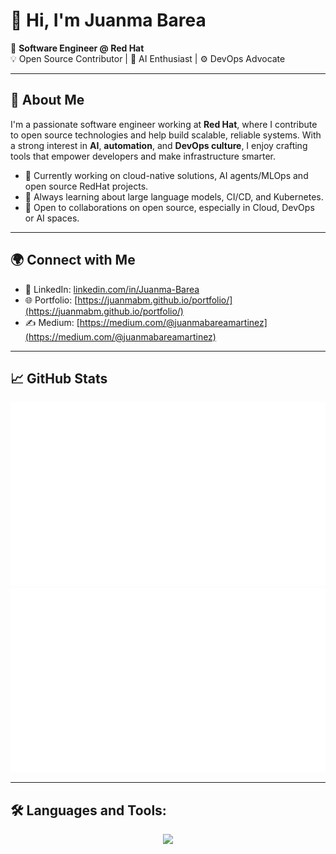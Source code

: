 # 👋 Hi, I'm Juanma Barea

🎯 **Software Engineer @ Red Hat**  
💡 Open Source Contributor | 🤖 AI Enthusiast | ⚙️ DevOps Advocate  

---

## 🧠 About Me

I'm a passionate software engineer working at **Red Hat**, where I contribute to open source technologies and help build scalable, reliable systems. With a strong interest in **AI**, **automation**, and **DevOps culture**, I enjoy crafting tools that empower developers and make infrastructure smarter.

- 🔭 Currently working on cloud-native solutions, AI agents/MLOps and open source RedHat projects.
- 🌱 Always learning about large language models, CI/CD, and Kubernetes.
- 🤝 Open to collaborations on open source, especially in Cloud, DevOps or AI spaces.

---

## 🌍 Connect with Me

- 💼 LinkedIn: [linkedin.com/in/Juanma-Barea](https://www.linkedin.com/in/juanma-barea-mart%C3%ADnez-a8400996/)
- 🌐 Portfolio: [https://juanmabm.github.io/portfolio/](https://juanmabm.github.io/portfolio/)
- ✍️ Medium: [https://medium.com/@juanmabareamartinez](https://medium.com/@juanmabareamartinez)

---

## 📈 GitHub Stats
![](https://raw.githubusercontent.com/JuanmaBM/github-stats/master/generated/overview.svg#gh-dark-mode-only)
![](https://raw.githubusercontent.com/JuanmaBM/github-stats/master/generated/languages.svg#gh-dark-mode-only)

---

## 🛠️ Languages and Tools:
<p align="center">
  <a href="https://skillicons.dev">
    <img src="https://skillicons.dev/icons?i=golang,python,js,typescript,nodejs,java,spring,ocaml,flask,fastapi,react,linux,redhat,ubuntu,docker,kubernetes,openshift,postgres,mysql,cassandra,mongo,redis,nginx,aws,azure,ansible,postman,bash,git,vim,grafana,prometheus,jenkins,kafka,rabbitmq" />
  </a>
</p>
